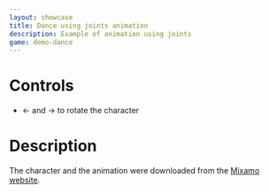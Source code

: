 ```yaml
---
layout: showcase
title: Dance using joints animation
description: Example of animation using joints
game: demo-dance
---
```


# Controls

- ← and → to rotate the character

# Description

The character and the animation were downloaded from the [Mixamo website](https://www.mixamo.com/#/). 
